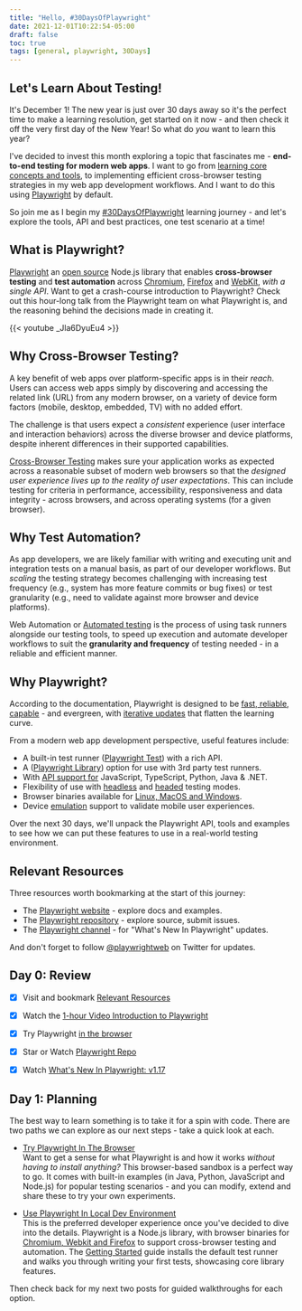 ```yaml
---
title: "Hello, #30DaysOfPlaywright"
date: 2021-12-01T10:22:54-05:00
draft: false
toc: true
tags: [general, playwright, 30Days]
---
```



## Let's Learn About Testing!

It's December 1! The new year is just over 30 days away so it's the perfect time to make a learning resolution, get started on it now - and then check it off the very first day of the New Year! So what do _you_ want to learn this year? 

I've decided to invest this month exploring a topic that fascinates me - **end-to-end testing for modern web apps**. I want to go from [learning core concepts and tools](https://developer.mozilla.org/en-US/docs/Learn/Tools_and_testing), to implementing efficient cross-browser testing strategies in my web app development workflows. And I want to do this using [Playwright](https://playwright.dev) by default.

So join me as I begin my [#30DaysOfPlaywright](../about/#my-30daysofplaywright-quickstart) learning journey - and let's explore the tools, API and best practices, one test scenario at a time! 


## What is Playwright?

[Playwright](https://playwright.dev) an [open source](https://github.com/microsoft/playwright) Node.js library that enables **cross-browser testing** and **test automation** across [Chromium](https://www.chromium.org/Home), [Firefox](https://www.mozilla.org/en-US/firefox/new/) and [WebKit](https://webkit.org/), *with a single API*. Want to get a crash-course introduction to Playwright? Check out this hour-long talk from the Playwright team on what Playwright is, and the reasoning behind the decisions made in creating it.

{{< youtube _Jla6DyuEu4 >}}


## Why Cross-Browser Testing?

A key benefit of web apps over platform-specific apps is in their _reach_. Users can access web apps simply by discovering and accessing the related link (URL) from any modern browser, on a variety of device form factors (mobile, desktop, embedded, TV) with no added effort.

The challenge is that users expect a _consistent_ experience (user interface and interaction behaviors) across the diverse browser and device platforms, despite inherent differences in their supported capabilities.

[Cross-Browser Testing](https://developer.mozilla.org/en-US/docs/Learn/Tools_and_testing/Cross_browser_testing/Introduction) makes sure your application works as expected across a reasonable subset of modern web browsers so that the _designed user experience lives up to the reality of user expectations_. This can include testing for criteria in performance, accessibility, responsiveness and data integrity - across browsers, and across operating systems (for a given browser).


## Why Test Automation?

As app developers, we are likely familiar with writing and executing unit and integration tests on a manual basis, as part of our developer workflows. But _scaling_ the testing strategy becomes challenging with increasing test frequency (e.g., system has more feature commits or bug fixes) or test granularity (e.g., need to validate against more browser and device platforms).

Web Automation or [Automated testing](https://developer.mozilla.org/en-US/docs/Learn/Tools_and_testing/Cross_browser_testing/Automated_testing) is the process of using task runners alongside our testing tools, to speed up execution and automate developer workflows to suit the **granularity and frequency** of testing needed - in a reliable and efficient manner.

## Why Playwright?

According to the documentation, Playwright is designed to be [fast, reliable, capable](https://playwright.dev/docs/why-playwright#powerful-automation-capabilities) - and evergreen, with [iterative updates](https://www.youtube.com/channel/UC46Zj8pDH5tDosqm1gd7WTg) that flatten the learning curve. 

From a modern web app development perspective, useful features include:

 * A built-in test runner ([Playwright Test](https://playwright.dev/docs/intro)) with a rich API.
 * A ([Playwright Library](https://playwright.dev/docs/library)) option for use with 3rd party test runners.
 * With [API support for](https://playwright.dev/docs/languages) JavaScript, TypeScript, Python, Java & .NET.
 * Flexibility of use with [headless](https://en.wikipedia.org/wiki/Headless_browser) and [headed](https://playwright.dev/docs/ci#running-headed) testing modes.
 * Browser binaries available for [Linux, MacOS and Windows](https://playwright.dev/docs/library#system-requirements).
 * Device [emulation](https://playwright.dev/docs/emulation) support to validate mobile user experiences.

Over the next 30 days, we'll unpack the Playwright API, tools and examples to see how we can put these features to use in a real-world testing environment.


## Relevant Resources

Three resources worth bookmarking at the start of this journey:

 * The [Playwright website](https://playwright.dev/) - explore docs and examples.
 * The [Playwright repository](https://github.com/microsoft/playwright) - explore source, submit issues.
 * The [Playwright channel](https://www.youtube.com/channel/UC46Zj8pDH5tDosqm1gd7WTg/videos) - for "What's New In Playwright" updates.

 And don't forget to follow [@playwrightweb](https://twitter.com/playwrightweb) on Twitter for updates. 

## Day 0: Review
  
  * [X] Visit and bookmark [Relevant Resources](#relevant-resources)
  * [X] Watch the [1-hour Video Introduction to Playwright](https://www.youtube.com/watch?v=_Jla6DyuEu4)
  * [X] Try Playwright [in the browser](https://try.playwright.tech/?e=todo-mvc)
  * [X] Star or Watch [Playwright Repo](https://github.com/microsoft/playwright)
  * [X] Watch [What's New In Playwright: v1.17](https://www.youtube.com/watch?v=7iyIdeoAP04)


## Day 1: Planning

The best way to learn something is to take it for a spin with code. There are two paths we can explore as our next steps - take a quick look at each.

 * [Try Playwright In The Browser](https://try.playwright.tech/) <br/> Want to get a sense for what Playwright is and how it works *without having to install anything?* This browser-based sandbox is a perfect way to go. It comes with built-in examples (in Java, Python, JavaScript and Node.js) for popular testing scenarios - and you can modify, extend and share these to try your own experiments.

 * [Use Playwright In Local Dev Environment](https://playwright.dev/docs/intro) <br/> This is the preferred developer experience once you've decided to dive into the details. Playwright is a Node.js library, with browser binaries for [Chromium, Webkit and Firefox](https://github.com/microsoft/playwright#readme) to support cross-browser testing and automation. The [Getting Started](https://playwright.dev/docs/intro/) guide installs the default test runner and walks you through writing your first tests, showcasing core library features.

Then check back for my next two posts for guided walkthroughs for each option.
